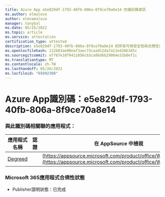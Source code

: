 ```yaml
---
title: Azure App e5e829df-1793-40fb-806a-8f9ce70a8e14 的識別碼資訊
ms.author: elmalova
author: elenamalova
manager: tonybal
ms.date: 05/25/2022
ms.topic: article
ms.service: attestation
certification_type: attested
description: e5e829df-1793-40fb-806a-8f9ce70a8e14 的所有可用安全性與合規性資訊。
ms.openlocfilehash: 112b03ae00eaf3aec73caad124a7a11e428b345c
ms.sourcegitcommit: ef767e1079411056cb3ca86d6b29084e31b0ef1c
ms.translationtype: MT
ms.contentlocale: zh-TW
ms.lasthandoff: 05/26/2022
ms.locfileid: "65692308"
---
```

# <a name="azure-app-id-e5e829df-1793-40fb-806a-8f9ce70a8e14"></a>Azure App識別碼：e5e829df-1793-40fb-806a-8f9ce70a8e14


### <a name="apps-associated-with-this-id"></a>與此識別碼相關聯的應用程式：
| **應用程式名稱** | **認證** | **在 AppSource 中檢視** |
|--------------|---------------|-----------------------|
| [Degreed](../forward/WA200003252.md) |  | [https://appsource.microsoft.com/product/office/WA200003252](https://appsource.microsoft.com/product/office/WA200003252) |

### <a name="microsoft-365-app-compliance-status"></a>Microsoft 365應用程式合規性狀態
- Publisher證明狀態：已完成
